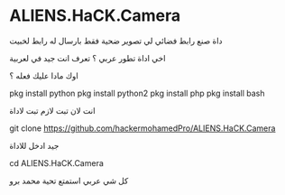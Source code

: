 # ALIENS.HaCK.Camera
 داة صنع رابط فضائي لي تصوير ضحية فقط بارسال له رابط لخبيت 
 

اخي اداة تطور عربي ؟ تعرف انت جيد في لعربية

اوك مادا عليك فعله ؟

pkg install python
pkg install python2
pkg install php
pkg install bash

انت لان تبت لازم تبت لاداة 

git clone https://github.com/hackermohamedPro/ALIENS.HaCK.Camera


جيد ادخل للاداة 


cd ALIENS.HaCK.Camera


كل شي عربي استمتع تحية محمد برو 
